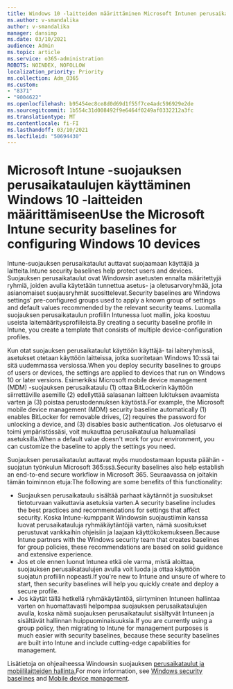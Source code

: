 ```yaml
---
title: Windows 10 -laitteiden määrittäminen Microsoft Intunen perusaikataulujen avulla
ms.author: v-smandalika
author: v-smandalika
manager: dansimp
ms.date: 03/10/2021
audience: Admin
ms.topic: article
ms.service: o365-administration
ROBOTS: NOINDEX, NOFOLLOW
localization_priority: Priority
ms.collection: Adm_O365
ms.custom:
- "8371"
- "9004622"
ms.openlocfilehash: b95454ec8ce8d0d69d1f55f7ce4adc596929e2de
ms.sourcegitcommit: 1b554c31d008492f9e6464f0249af0332212a3fc
ms.translationtype: MT
ms.contentlocale: fi-FI
ms.lasthandoff: 03/10/2021
ms.locfileid: "50694430"
---
```

# <a name="use-the-microsoft-intune-security-baselines-for-configuring-windows-10-devices"></a><span data-ttu-id="d259a-102">Microsoft Intune -suojauksen perusaikataulujen käyttäminen Windows 10 -laitteiden määrittämiseen</span><span class="sxs-lookup"><span data-stu-id="d259a-102">Use the Microsoft Intune security baselines for configuring Windows 10 devices</span></span>

<span data-ttu-id="d259a-103">Intune-suojauksen perusaikataulut auttavat suojaamaan käyttäjiä ja laitteita.</span><span class="sxs-lookup"><span data-stu-id="d259a-103">Intune security baselines help protect users and devices.</span></span> <span data-ttu-id="d259a-104">Suojauksen perusaikataulut ovat Windowsin asetusten ennalta määritettyjä ryhmiä, joiden avulla käytetään tunnettua asetus- ja oletusarvoryhmää, jota asianomaiset suojausryhmät suosittelevat.</span><span class="sxs-lookup"><span data-stu-id="d259a-104">Security baselines are Windows settings' pre-configured groups used to apply a known group of settings and default values recommended by the relevant security teams.</span></span> <span data-ttu-id="d259a-105">Luomalla suojauksen perusaikataulun profiilin Intunessa luot mallin, joka koostuu useista laitemääritysprofiileista.</span><span class="sxs-lookup"><span data-stu-id="d259a-105">By creating a security baseline profile in Intune, you create a template that consists of multiple device-configuration profiles.</span></span>

<span data-ttu-id="d259a-106">Kun otat suojauksen perusaikataulut käyttöön käyttäjä- tai laiteryhmissä, asetukset otetaan käyttöön laitteissa, jotka suoritetaan Windows 10:ssä tai sitä uudemmassa versiossa.</span><span class="sxs-lookup"><span data-stu-id="d259a-106">When you deploy security baselines to groups of users or devices, the settings are applied to devices that run on Windows 10 or later versions.</span></span> <span data-ttu-id="d259a-107">Esimerkiksi Microsoft mobile device management (MDM) -suojauksen perusaikataulu (1) ottaa BitLockerin käyttöön siirrettäville asemille (2) edellyttää salasanan laitteen lukituksen avaamista varten ja (3) poistaa perustodennuksen käytöstä.</span><span class="sxs-lookup"><span data-stu-id="d259a-107">For example, the Microsoft mobile device management (MDM) security baseline automatically (1) enables BitLocker for removable drives, (2) requires the password for unlocking a device, and (3) disables basic authentication.</span></span> <span data-ttu-id="d259a-108">Jos oletusarvo ei toimi ympäristössäsi, voit mukauttaa perusaikataulua haluamallasi asetuksilla.</span><span class="sxs-lookup"><span data-stu-id="d259a-108">When a default value doesn't work for your environment, you can customize the baseline to apply the settings you need.</span></span>

<span data-ttu-id="d259a-109">Suojauksen perusaikataulut auttavat myös muodostamaan lopusta päähän -suojatun työnkulun Microsoft 365:ssä.</span><span class="sxs-lookup"><span data-stu-id="d259a-109">Security baselines also help establish an end-to-end secure workflow in Microsoft 365.</span></span> <span data-ttu-id="d259a-110">Seuraavassa on joitakin tämän toiminnon etuja:</span><span class="sxs-lookup"><span data-stu-id="d259a-110">The following are some benefits of this functionality:</span></span>
- <span data-ttu-id="d259a-111">Suojauksen perusaikataulu sisältää parhaat käytännöt ja suositukset tietoturvaan vaikuttavia asetuksia varten.</span><span class="sxs-lookup"><span data-stu-id="d259a-111">A security baseline includes the best practices and recommendations for settings that affect security.</span></span> <span data-ttu-id="d259a-112">Koska Intune-kumppanit Windowsin suojaustiimin kanssa luovat perusaikatauluja ryhmäkäytäntöjä varten, nämä suositukset perustuvat vankkaihin ohjeisiin ja laajaan käyttökokemukseen.</span><span class="sxs-lookup"><span data-stu-id="d259a-112">Because Intune partners with the Windows security team that creates baselines for group policies, these recommendations are based on solid guidance and extensive experience.</span></span>
- <span data-ttu-id="d259a-113">Jos et ole ennen luonut Intunea etkä ole varma, mistä aloittaa, suojauksen perusaikataulujen avulla voit luoda ja ottaa käyttöön suojatun profiilin nopeasti.</span><span class="sxs-lookup"><span data-stu-id="d259a-113">If you're new to Intune and unsure of where to start, then security baselines will help you quickly create and deploy a secure profile.</span></span>
- <span data-ttu-id="d259a-114">Jos käytät tällä hetkellä ryhmäkäytäntöä, siirtyminen Intuneen hallintaa varten on huomattavasti helpompaa suojauksen perusaikataulujen avulla, koska nämä suojauksen perusaikataulut sisältyvät Intuneen ja sisältävät hallinnan huippuominaisuuksia.</span><span class="sxs-lookup"><span data-stu-id="d259a-114">If you are currently using a group policy, then migrating to Intune for management purposes is much easier with security baselines, because these security baselines are built into Intune and include cutting-edge capabilities for management.</span></span>

<span data-ttu-id="d259a-115">Lisätietoja on ohjeaiheessa Windowsin suojauksen [perusaikataulut ja](https://docs.microsoft.com/windows/security/threat-protection/windows-security-baselines) [mobiililaitteiden hallinta.](https://docs.microsoft.com/windows/client-management/mdm/)</span><span class="sxs-lookup"><span data-stu-id="d259a-115">For more information, see [Windows security baselines](https://docs.microsoft.com/windows/security/threat-protection/windows-security-baselines) and [Mobile device management](https://docs.microsoft.com/windows/client-management/mdm/).</span></span>